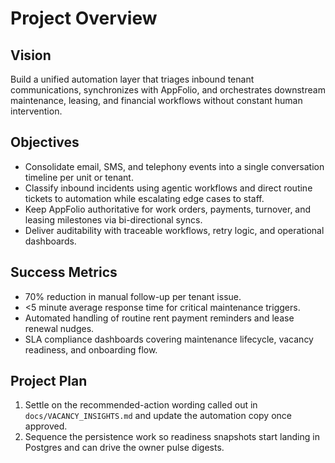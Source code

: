 # Project Overview

## Vision
Build a unified automation layer that triages inbound tenant communications, synchronizes with AppFolio, and orchestrates downstream maintenance, leasing, and financial workflows without constant human intervention.

## Objectives
- Consolidate email, SMS, and telephony events into a single conversation timeline per unit or tenant.
- Classify inbound incidents using agentic workflows and direct routine tickets to automation while escalating edge cases to staff.
- Keep AppFolio authoritative for work orders, payments, turnover, and leasing milestones via bi-directional syncs.
- Deliver auditability with traceable workflows, retry logic, and operational dashboards.

## Success Metrics
- 70% reduction in manual follow-up per tenant issue.
- <5 minute average response time for critical maintenance triggers.
- Automated handling of routine rent payment reminders and lease renewal nudges.
- SLA compliance dashboards covering maintenance lifecycle, vacancy readiness, and onboarding flow.

## Project Plan
1. Settle on the recommended-action wording called out in `docs/VACANCY_INSIGHTS.md` and update the automation copy once approved.
2. Sequence the persistence work so readiness snapshots start landing in Postgres and can drive the owner pulse digests.
